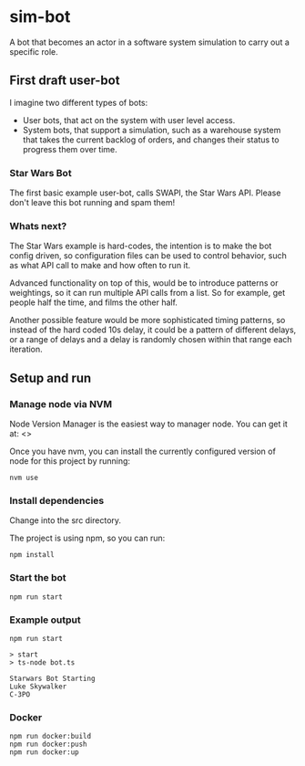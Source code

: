 # sim-bot
 A bot that becomes an actor in a software system simulation to carry out a specific role.

## First draft user-bot

I imagine two different types of bots:

- User bots, that act on the system with user level access.
- System bots, that support a simulation, such as a warehouse system that takes the current backlog of orders, and changes their status to progress them over time.

### Star Wars Bot

The first basic example user-bot, calls SWAPI, the Star Wars API. Please don't leave this bot running and spam them!

### Whats next?

The Star Wars example is hard-codes, the intention is to make the bot config driven, so configuration files can be used to control behavior, such as what API call to make and how often to run it.

Advanced functionality on top of this, would be to introduce patterns or weightings, so it can run multiple API calls from a list. So for example, get people half the time, and films the other half.

Another possible feature would be more sophisticated timing patterns, so instead of the hard coded 10s delay, it could be a pattern of different delays, or a range of delays and a delay is randomly chosen within that range each iteration.

## Setup and run


### Manage node via NVM

Node Version Manager is the easiest way to manager node. You can get it at: <>

Once you have nvm, you can install the currently configured version of node for this project by running:

```
nvm use
```

### Install dependencies

Change into the src directory.

The project is using npm, so you can run:

```
npm install
```

### Start the bot

```
npm run start
```

### Example output

```
npm run start

> start
> ts-node bot.ts

Starwars Bot Starting
Luke Skywalker
C-3PO
```

### Docker

```
npm run docker:build
npm run docker:push
npm run docker:up
```